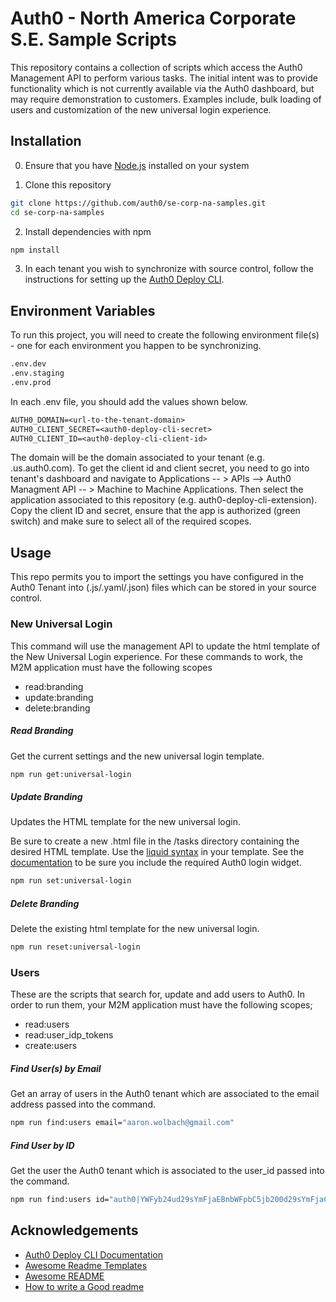 
# Auth0 - North America Corporate S.E. Sample Scripts

This repository contains a collection of scripts which access the Auth0 Management API to perform various tasks. The initial intent was to provide functionality which is not currently available via the Auth0 dashboard, but may require demonstration to customers. Examples include, bulk loading of users and customization of the new universal login experience.

## Installation

0. Ensure that you have [Node.js](https://nodejs.org/en/) installed on your system

1. Clone this repository

```bash
git clone https://github.com/auth0/se-corp-na-samples.git
cd se-corp-na-samples
```

2. Install dependencies with npm

```bash
npm install
```

3. In each tenant you wish to synchronize with source control,
follow the instructions for setting up the 
[Auth0 Deploy CLI](https://auth0.com/docs/deploy/deploy-cli-tool/install-and-configure-the-deploy-cli-tool).
## Environment Variables

To run this project, you will need to create the following 
environment file(s) - one for each environment you happen to 
be synchronizing.

```txt
.env.dev
.env.staging
.env.prod
```

In each .env file, you should add the values shown below.

```txt
AUTH0_DOMAIN=<url-to-the-tenant-domain>
AUTH0_CLIENT_SECRET=<auth0-deploy-cli-secret>
AUTH0_CLIENT_ID=<auth0-deploy-cli-client-id>
```
The domain will be the domain associated to your tenant (e.g. <your domain>.us.auth0.com). To get the client id and client secret, you need to go into tenant's dashboard and navigate to Applications -- > APIs --> Auth0 Managment API -- > Machine to Machine Applications. Then select the application associated to this repository (e.g. auth0-deploy-cli-extension). Copy the client ID and secret, ensure that the app is authorized (green switch) and make sure to select all of the required scopes.

## Usage

This repo permits you to import the settings you have configured
in the Auth0 Tenant into (.js/.yaml/.json) files which can
be stored in your source control.

### New Universal Login

This command will use the management API to update the html template of the New Universal Login experience. For these commands to work, the M2M application must have the following scopes

* read:branding
* update:branding
* delete:branding

##### Read Branding
Get the current settings and the new universal login template.
```bash
npm run get:universal-login
```

##### Update Branding
Updates the HTML template for the new universal login. 

Be sure to create a new .html file in the /tasks directory containing the desired HTML template. Use the [liquid syntax](https://shopify.github.io/liquid/basics/introduction/) in your template. See the [documentation](https://auth0.com/docs/brand-and-customize/universal-login-page-templates) to be sure you include the required Auth0 login widget.
```bash
npm run set:universal-login
```

##### Delete Branding
Delete the existing html template for the new universal login.
```bash
npm run reset:universal-login
```

### Users

These are the scripts that search for, update and add users to Auth0. In order to run them, your M2M application must have the following scopes;

* read:users
* read:user_idp_tokens
* create:users

##### Find User(s) by Email
Get an array of users in the Auth0 tenant which are associated to the email address passed into the command.
```bash
npm run find:users email="aaron.wolbach@gmail.com"
```

##### Find User by ID
Get the user the Auth0 tenant which is associated to the user_id passed into the command.
```bash
npm run find:users id="auth0|YWFyb24ud29sYmFjaEBnbWFpbC5jb200d29sYmFjaC0zNDY4"
```

## Acknowledgements
 - [Auth0 Deploy CLI Documentation](https://auth0.com/docs/deploy/deploy-cli-tool/install-and-configure-the-deploy-cli-tool)
 - [Awesome Readme Templates](https://awesomeopensource.com/project/elangosundar/awesome-README-templates)
 - [Awesome README](https://github.com/matiassingers/awesome-readme)
 - [How to write a Good readme](https://bulldogjob.com/news/449-how-to-write-a-good-readme-for-your-github-project)
